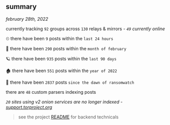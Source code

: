 
## summary
_february 28th, 2022_

currently tracking `92` groups across `130` relays & mirrors - _`49` currently online_

⏲ there have been `9` posts within the `last 24 hours`

🦈 there have been `290` posts within the `month of february`

🪐 there have been `935` posts within the `last 90 days`

🏚 there have been `551` posts within the `year of 2022`

🦕 there have been `2837` posts `since the dawn of ransomwatch`

there are `48` custom parsers indexing posts

_`20` sites using v2 onion services are no longer indexed - [support.torproject.org](https://support.torproject.org/onionservices/v2-deprecation/)_

> see the project [README](https://github.com/thetanz/ransomwatch#ransomwatch--) for backend technicals
